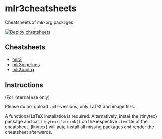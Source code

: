 # mlr3cheatsheets

Cheatsheets of mlr-org packages

<!-- badges: start -->
[![Deploy cheatsheets](https://github.com/mlr-org/mlr3cheatsheets/workflows/Deploy%20cheatsheets/badge.svg?branch=master)](https://github.com/mlr-org/mlr3cheatsheets/actions)
<!-- badges: end -->

## Cheatsheets

- [mlr3](https://cheatsheets.mlr-org.com/mlr3.pdf)
- [mlr3pipelines](https://cheatsheets.mlr-org.com/mlr3pipelines.pdf)
- [mlr3tuning](https://cheatsheets.mlr-org.com/mlr3tuning.pdf)

## Instructions

(For internal use only)

Please do not upload `.pdf`-versions, only LaTeX and image files.

A functional LaTeX installation is required.
Alternatively, install the {tinytex} package and call `tinytex::latexmk()` on the respective `.tex` file of the cheatsheet.
{tinytex} will auto-install all missing packages and render the cheatsheet afterwards.
